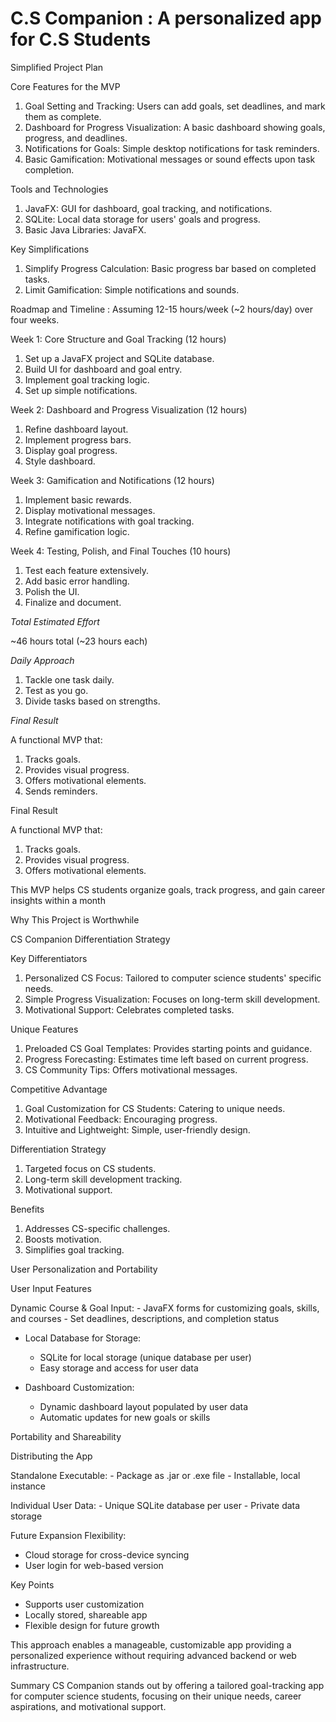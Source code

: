 # C.S Companion : A personalized app for C.S Students


Simplified Project Plan



Core Features for the MVP

1. Goal Setting and Tracking: Users can add goals, set deadlines, and mark them as complete.
2. Dashboard for Progress Visualization: A basic dashboard showing goals, progress, and deadlines.
3. Notifications for Goals: Simple desktop notifications for task reminders.
4. Basic Gamification: Motivational messages or sound effects upon task completion.

Tools and Technologies

1. JavaFX: GUI for dashboard, goal tracking, and notifications.
2. SQLite: Local data storage for users' goals and progress.
3. Basic Java Libraries: JavaFX.

Key Simplifications

1. Simplify Progress Calculation: Basic progress bar based on completed tasks.
2. Limit Gamification: Simple notifications and sounds.

Roadmap and Timeline : Assuming 12-15 hours/week (~2 hours/day) over four weeks.

Week 1: Core Structure and Goal Tracking (12 hours)

1. Set up a JavaFX project and SQLite database.
2. Build UI for dashboard and goal entry.
3. Implement goal tracking logic.
4. Set up simple notifications.

Week 2: Dashboard and Progress Visualization (12 hours)

1. Refine dashboard layout.
2. Implement progress bars.
3. Display goal progress.
4. Style dashboard.

Week 3: Gamification and Notifications (12 hours)

1. Implement basic rewards.
2. Display motivational messages.
3. Integrate notifications with goal tracking.
4. Refine gamification logic.

Week 4: Testing, Polish, and Final Touches (10 hours)

1. Test each feature extensively.
2. Add basic error handling.
3. Polish the UI.
4. Finalize and document.

*Total Estimated Effort*

~46 hours total (~23 hours each)

*Daily Approach*

1. Tackle one task daily.
2. Test as you go.
3. Divide tasks based on strengths.

*Final Result*

A functional MVP that:

1. Tracks goals.
2. Provides visual progress.
3. Offers motivational elements.
4. Sends reminders.


Final Result

A functional MVP that:

1. Tracks goals.
2. Provides visual progress.
4. Offers motivational elements.

This MVP helps CS students organize goals, track progress, and gain career insights within a month


Why This Project is Worthwhile

CS Companion Differentiation Strategy

Key Differentiators

1. Personalized CS Focus: Tailored to computer science students' specific needs.
2. Simple Progress Visualization: Focuses on long-term skill development.
4. Motivational Support: Celebrates completed tasks.

Unique Features

1. Preloaded CS Goal Templates: Provides starting points and guidance.
2. Progress Forecasting: Estimates time left based on current progress.
4. CS Community Tips: Offers motivational messages.

Competitive Advantage

1. Goal Customization for CS Students: Catering to unique needs.
3. Motivational Feedback: Encouraging progress.
4. Intuitive and Lightweight: Simple, user-friendly design.

Differentiation Strategy

1. Targeted focus on CS students.
2. Long-term skill development tracking.
4. Motivational support.

Benefits

1. Addresses CS-specific challenges.
3. Boosts motivation.
4. Simplifies goal tracking.

User Personalization and Portability

User Input Features

Dynamic Course & Goal Input:
    - JavaFX forms for customizing goals, skills, and courses
    - Set deadlines, descriptions, and completion status

- Local Database for Storage:
    - SQLite for local storage (unique database per user)
    - Easy storage and access for user data

- Dashboard Customization:
    - Dynamic dashboard layout populated by user data
    - Automatic updates for new goals or skills

Portability and Shareability

Distributing the App

Standalone Executable:
    - Package as .jar or .exe file
    - Installable, local instance

Individual User Data:
    - Unique SQLite database per user
    - Private data storage



Future Expansion
Flexibility:

- Cloud storage for cross-device syncing
- User login for web-based version


Key Points
- Supports user customization
- Locally stored, shareable app
- Flexible design for future growth

This approach enables a manageable, customizable app providing a personalized experience without requiring advanced backend or web infrastructure.

Summary
CS Companion stands out by offering a tailored goal-tracking app for computer science students, focusing on their unique needs, career aspirations, and motivational support.

